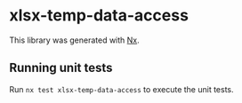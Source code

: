 # xlsx-temp-data-access

This library was generated with [Nx](https://nx.dev).

## Running unit tests

Run `nx test xlsx-temp-data-access` to execute the unit tests.
